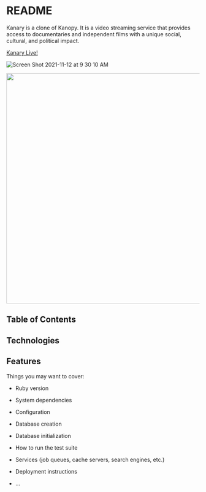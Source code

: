 # README

Kanary is a clone of Kanopy. It is a video streaming service that provides access to documentaries and independent films with a unique social, cultural, and political impact.

[Kanary Live!](https://kanary-rf.herokuapp.com/#/)

![Screen Shot 2021-11-12 at 9 30 10 AM](https://user-images.githubusercontent.com/88195745/141483141-472d1113-2ec9-418a-9f3d-bae4acef1319.png)

<img src="https://user-images.githubusercontent.com/88195745/141476463-bf9d27fa-c600-40af-8595-d69b61f5246b.gif" width="600">

## Table of Contents

## Technologies

## Features







Things you may want to cover:

* Ruby version

* System dependencies

* Configuration

* Database creation

* Database initialization

* How to run the test suite

* Services (job queues, cache servers, search engines, etc.)

* Deployment instructions

* ...
